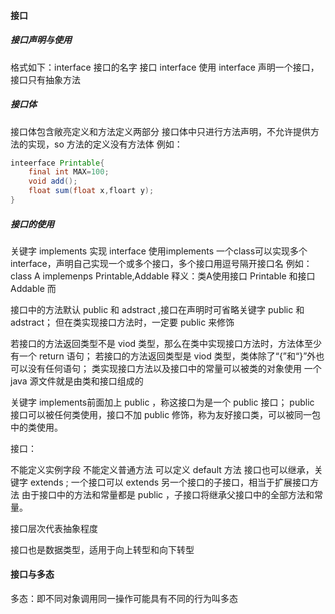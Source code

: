 #### 接口

##### 接口声明与使用
格式如下：interface 接口的名字
接口 interface
使用 interface 声明一个接口，接口只有抽象方法

##### 接口体
接口体包含敞亮定义和方法定义两部分
接口体中只进行方法声明，不允许提供方法的实现，so 方法的定义没有方法体
例如：
```java
inteerface Printable{
    final int MAX=100;
    void add();
    float sum(float x,floart y);
}
```
##### 接口的使用
关键字 implements
实现 interface 使用implements
一个class可以实现多个interface，声明自己实现一个或多个接口，多个接口用逗号隔开接口名
例如：
class A implemenps Printable,Addable
释义：类A使用接口 Printable 和接口 Addable 而

接口中的方法默认 public 和 adstract ,接口在声明时可省略关键字 public 和 adstract；
但在类实现接口方法时，一定要 public 来修饰

若接口的方法返回类型不是 viod 类型，那么在类中实现接口方法时，方法体至少有一个 return 语句；
若接口的方法返回类型是 viod 类型，类体除了“{”和“}”外也可以没有任何语句；
类实现接口方法以及接口中的常量可以被类的对象使用
一个 java 源文件就是由类和接口组成的

关键字 implements前面加上 public ，称这接口为是一个 public 接口；
 public 接口可以被任何类使用，接口不加 public 修饰，称为友好接口类，可以被同一包中的类使用。

接口：

不能定义实例字段
不能定义普通方法
可以定义 default 方法
接口也可以继承，关键字 extends ;
一个接口可以 extends 另一个接口的子接口，相当于扩展接口方法
由于接口中的方法和常量都是 public ，子接口将继承父接口中的全部方法和常量。

接口层次代表抽象程度

接口也是数据类型，适用于向上转型和向下转型

#### 接口与多态

多态：即不同对象调用同一操作可能具有不同的行为叫多态




